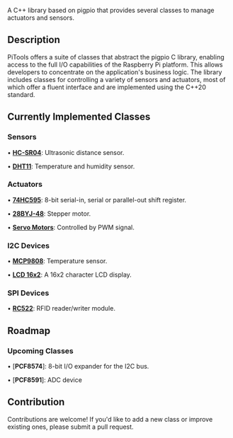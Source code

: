A C++ library based on pigpio that provides several classes to manage actuators and sensors.

## Description
PiTools offers a suite of classes that abstract the pigpio C library, enabling access to the full I/O capabilities of the Raspberry Pi platform. This allows developers to concentrate on the application's business logic. The library includes classes for controlling a variety of sensors and actuators, most of which offer a fluent interface and are implemented using the C++20 standard.

## Currently Implemented Classes
### Sensors
•  [**HC-SR04**](https://www.bing.com/search?form=SKPBOT&q=HC-SR04): Ultrasonic distance sensor.

•  [**DHT11**](https://www.bing.com/search?form=SKPBOT&q=DHT11): Temperature and humidity sensor.


### Actuators
•  [**74HC595**](https://www.bing.com/search?form=SKPBOT&q=74HC595): 8-bit serial-in, serial or parallel-out shift register.

•  [**28BYJ-48**](https://www.bing.com/search?form=SKPBOT&q=28BYJ-48): Stepper motor.

•  [**Servo Motors**](https://www.bing.com/search?form=SKPBOT&q=Servo%20Motors): Controlled by PWM signal.


### I2C Devices
•  [**MCP9808**](https://www.bing.com/search?form=SKPBOT&q=MCP9808): Temperature sensor.

•  [**LCD 16x2**](https://www.bing.com/search?form=SKPBOT&q=LCD%2016x2): A 16x2 character LCD display.

### SPI Devices
•  [**RC522**](https://www.bing.com/search?form=SKPBOT&q=RC522): RFID reader/writer module.

## Roadmap
### Upcoming Classes
•  [**PCF8574**]:  8-bit I/O expander for the I2C bus.

•  [**PCF8591**]: ADC device




## Contribution
Contributions are welcome! If you'd like to add a new class or improve existing ones, please submit a pull request.
